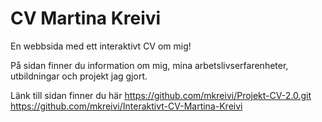 # CV Martina Kreivi

En webbsida med ett interaktivt CV om mig!

På sidan finner du information om mig, mina arbetslivserfarenheter, utbildningar och projekt jag gjort.

Länk till sidan finner du här
https://github.com/mkreivi/Projekt-CV-2.0.git
https://github.com/mkreivi/Interaktivt-CV-Martina-Kreivi